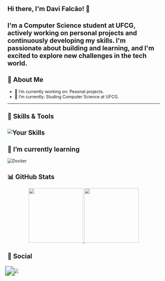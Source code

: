 ## Hi there, I'm Davi Falcão! 👋
I'm a **Computer Science** student at UFCG, actively working on personal projects and continuously developing my skills. I'm passionate about building and learning, and I'm excited to explore new challenges in the tech world.
---

## 🚀 About Me
- 🔭 I’m currently working on: Pesonal projects.
- 🌱 I’m currently: Studing Computer Science at UFCG.

---
## 🧠 Skills & Tools
![Your Skills](https://skillicons.dev/icons?i=java,python,git,github&theme=light)
---

## 🌱 I’m currently learning
![Docker](https://img.shields.io/badge/docker-%230db7ed.svg?style=for-the-badge&logo=docker&logoColor=white)

## 📊 GitHub Stats
<div align="center">
  <!-- GitHub Stats -->
  <a href="https://github.com/anuraghazra/github-readme-stats">
    <img height="180"  src="https://github-readme-stats.vercel.app/api?username=Davi-Falcao&theme=tokyonight&show_icons=true&layout=compact" />
    <img height="180" src="https://github-readme-stats.vercel.app/api/top-langs/?username=Davi-Falcao&theme=tokyonight&exclude_repo=parktech,parktech-prolog&layout=compact&custom_title=Used%20languages&size_weight=0.1&count_weight=0.9&hide=Jupyter%20Notebook" />
  </a>
</div>


## 📱 Social 
  <div>
    <a href="https://www.linkedin.com/in/davi-falc%C3%A3o-989aa52a2/" target="_blank">
      <img  
      src="https://img.shields.io/badge/-LinkedIn-%230077B5?style=for-the-badge&logo=linkedin&logoColor=white"
      style="transform: scale(2.0); margin-top: 10px;" 
    />
    </a>
    <a href="mailto:davifaf3106@gmail.com">
      <img src="https://img.shields.io/badge/Gmail-D14836?style=for-the-badge&logo=gmail&logoColor=white"/>
    </a>
  </div>





